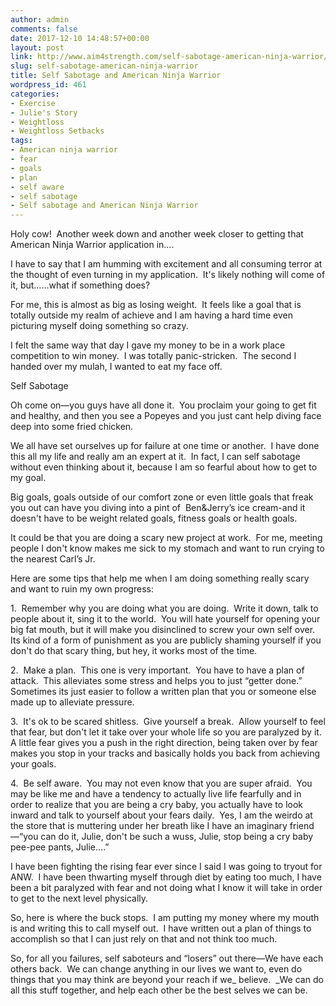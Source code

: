 ```yaml
---
author: admin
comments: false
date: 2017-12-10 14:48:57+00:00
layout: post
link: http://www.aim4strength.com/self-sabotage-american-ninja-warrior/
slug: self-sabotage-american-ninja-warrior
title: Self Sabotage and American Ninja Warrior
wordpress_id: 461
categories:
- Exercise
- Julie's Story
- Weightloss
- Weightloss Setbacks
tags:
- American ninja warrior
- fear
- goals
- plan
- self aware
- self sabotage
- Self sabotage and American Ninja Warrior
---
```


Holy cow!  Another week down and another week closer to getting that American Ninja Warrior application in….

I have to say that I am humming with excitement and all consuming terror at the thought of even turning in my application.  It's likely nothing will come of it, but……what if something does?

For me, this is almost as big as losing weight.  It feels like a goal that is totally outside my realm of achieve and I am having a hard time even picturing myself doing something so crazy.

I felt the same way that day I gave my money to be in a work place competition to win money.  I was totally panic-stricken.  The second I handed over my mulah, I wanted to eat my face off.

Self Sabotage

Oh come on—you guys have all done it.  You proclaim your going to get fit and healthy, and then you see a Popeyes and you just cant help diving face deep into some fried chicken.

We all have set ourselves up for failure at one time or another.  I have done this all my life and really am an expert at it.  In fact, I can self sabotage without even thinking about it, because I am so fearful about how to get to my goal.

Big goals, goals outside of our comfort zone or even little goals that freak you out can have you diving into a pint of  Ben&Jerry’s ice cream-and it doesn't have to be weight related goals, fitness goals or health goals.

It could be that you are doing a scary new project at work.  For me, meeting people I don't know makes me sick to my stomach and want to run crying to the nearest Carl’s Jr.

Here are some tips that help me when I am doing something really scary and want to ruin my own progress:

1.  Remember why you are doing what you are doing.  Write it down, talk to people about it, sing it to the world.  You will hate yourself for opening your big fat mouth, but it will make you disinclined to screw your own self over.  Its kind of a form of punishment as you are publicly shaming yourself if you don't do that scary thing, but hey, it works most of the time.

2.  Make a plan.  This one is very important.  You have to have a plan of attack.  This alleviates some stress and helps you to just “getter done.” Sometimes its just easier to follow a written plan that you or someone else made up to alleviate pressure.

3.  It's ok to be scared shitless.  Give yourself a break.  Allow yourself to feel that fear, but don't let it take over your whole life so you are paralyzed by it.  A little fear gives you a push in the right direction, being taken over by fear makes you stop in your tracks and basically holds you back from achieving your goals.

4.  Be self aware.  You may not even know that you are super afraid.  You may be like me and have a tendency to actually live life fearfully and in order to realize that you are being a cry baby, you actually have to look inward and talk to yourself about your fears daily.  Yes, I am the weirdo at the store that is muttering under her breath like I have an imaginary friend—“you can do it, Julie, don't be such a wuss, Julie, stop being a cry baby pee-pee pants, Julie….”

I have been fighting the rising fear ever since I said I was going to tryout for ANW.  I have been thwarting myself through diet by eating too much, I have been a bit paralyzed with fear and not doing what I know it will take in order to get to the next level physically.

So, here is where the buck stops.  I am putting my money where my mouth is and writing this to call myself out.  I have written out a plan of things to accomplish so that I can just rely on that and not think too much.

So, for all you failures, self saboteurs and “losers” out there—We have each others back.  We can change anything in our lives we want to, even do things that you may think are beyond your reach if we_ believe.  _We can do all this stuff together, and help each other be the best selves we can be.
